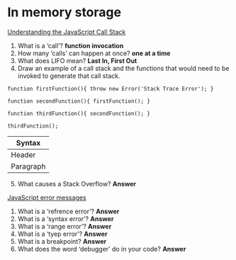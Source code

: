 # In memory storage

[Understanding the JavaScript Call Stack](https://medium.freecodecamp.org/understanding-the-javascript-call-stack-861e41ae61d4)

1. What is a ‘call’? **function invocation**
2. How many ‘calls’ can happen at once? **one at a time**
3. What does LIFO mean? **Last In, First Out**
4. Draw an example of a call stack and the functions that would need to be invoked to generate that call stack.

`function firstFunction(){
  throw new Error('Stack Trace Error');
}`

`function secondFunction(){
  firstFunction();
}`

`function thirdFunction(){
  secondFunction();
}`

`thirdFunction();`

| Syntax |
| ----------- |
| Header | 
| Paragraph | 


5. What causes a Stack Overflow? **Answer**

[JavaScript error messages](https://codeburst.io/javascript-error-messages-debugging-d23f84f0ae7c)

1. What is a ‘refrence error’? **Answer**
2. What is a ‘syntax error’? **Answer**
3. What is a ‘range error’? **Answer**
4. What is a ‘tyep error’? **Answer**
5. What is a breakpoint? **Answer**
6. What does the word ‘debugger’ do in your code? **Answer**
